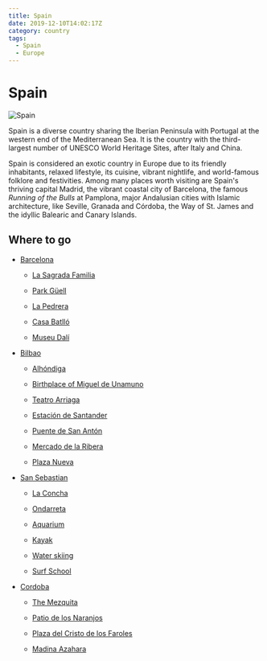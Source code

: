 ```yaml
---
title: Spain
date: 2019-12-10T14:02:17Z
category: country
tags:
  - Spain
  - Europe
---
```


# Spain
<WishWidget	country="ES" picture="https://www.abc.es/media/espana/2017/09/26/TURISTAS-VALECIA-katH--620x349@abc.jpg" label="true"></WishWidget>

![Spain](https://www.abc.es/media/espana/2017/09/26/TURISTAS-VALECIA-katH--620x349@abc.jpg)

Spain is a diverse country sharing the Iberian Peninsula with Portugal at the western end of the Mediterranean Sea. It is the country with the third-largest number of UNESCO World Heritage Sites, after Italy and China.

Spain is considered an exotic country in Europe due to its friendly inhabitants, relaxed lifestyle, its cuisine, vibrant nightlife, and world-famous folklore and festivities. Among many places worth visiting are Spain's thriving capital Madrid, the vibrant coastal city of Barcelona, the famous _Running of the Bulls_ at Pamplona, major Andalusian cities with Islamic architecture, like Seville, Granada and Córdoba, the Way of St. James and the idyllic Balearic and Canary Islands.

## Where to go

- [Barcelona](/spain/barcelona) <WishWidget	country="ES"	city="Barcelona"	picture="https://wikitravel.org/upload/shared//thumb/a/a7/Gracia_Barcelona.jpg/300px-Gracia_Barcelona.jpg"></WishWidget>

	- [La Sagrada Familia](/spain/barcelona/#la-sagrada-familia) <WishWidget	country="ES"	city="Barcelona"	activity="La Sagrada Familia" picture="https://wikitravel.org/upload/shared//thumb/5/56/Sagrada_Familia.jpg/200px-Sagrada_Familia.jpg"></WishWidget>

	- [Park Güell](/spain/barcelona/#other-gaudi-architecture-and-modernist-barcelona) <WishWidget country="ES"	city="Barcelona" activity="Parc Güell" picture="https://upload.wikimedia.org/wikipedia/commons/thumb/c/cb/Park_G%C3%BCell_02.jpg/300px-Park_G%C3%BCell_02.jpg"></WishWidget>

	- [La Pedrera](/spain/barcelona/#other-gaudi-architecture-and-modernist-barcelona) <WishWidget	country="ES" city="Barcelona" activity="La Pedrera"></WishWidget>

	- [Casa Batlló](/spain/barcelona/#other-gaudi-architecture-and-modernist-barcelona) <WishWidget	country="ES" city="Barcelona" activity="Casa Batllo"></WishWidget>

	- [Museu Dalí](/spain/barcelona/#museu-dali)
	<WishWidget	country="ES" city="Barcelona"	activity="Museu Dalí"></WishWidget>

- [Bilbao](/spain/bilbao) <WishWidget country="ES" city="Bilbao" picture="https://wikitravel.org/upload/shared//thumb/7/7c/Arriaga.jpg/200px-Arriaga.jpg"></WishWidget>

	- [Alhóndiga](/spain/bilbao/#alhondiga) <WishWidget country="ES" city="Bilbao" activity="Alhondiga"></WishWidget>

	- [Birthplace of Miguel de Unamuno](/spain/bilbao/#birthplace-of-miguel-de-unamuno) <WishWidget country="ES" city="Bilbao" activity="Alhondiga"></WishWidget>

	- [Teatro Arriaga](/spain/bilbao/#teatro-arriaga) <WishWidget country="ES" city="Bilbao" activity="Teatro Arriaga"></WishWidget>

	- [Estación de Santander ](/spain/bilbao/#estacion-de-santander) <WishWidget country="ES" city="Bilbao" activity="Estación de Santander"></WishWidget>

	- [Puente de San Antón](/spain/bilbao/#puente-de-san-anton) <WishWidget country="ES" city="Bilbao" activity="Puente de San Anton"></WishWidget>

	- [Mercado de la Ribera](/spain/bilbao/#mercado-de-la-ribera) <WishWidget country="ES" city="Bilbao" activity="Mercado de la Ribera"></WishWidget>

	- [Plaza Nueva](/spain/bilbao/#plaza-nueva) <WishWidget country="ES" city="Bilbao" activity="Plaza Nueva"></WishWidget>

- [San Sebastian](/spain/san-sebastian) <WishWidget	country="ES" city="San Sebastian"	picture="https://wikitravel.org/upload/en/thumb/a/a9/San_Sebastian.JPG/320px-San_Sebastian.JPG"></WishWidget>

	- [La Concha](/spain/san-sebastian/#the-beach)	<WishWidget	country="ES" city="San Sebastian"	activity="La Concha" picture="https://wikitravel.org/upload/en/thumb/1/19/SanSebastian_PaseoDeLaConcha.jpg/320px-SanSebastian_PaseoDeLaConcha.jpg"></WishWidget>

	- [Ondarreta](/spain/san-sebastian/#the-beach) <WishWidget	country="ES" city="San Sebastian"	activity="Ondarreta"></WishWidget>

	- [Aquarium](/spain/san-sebastian/#other-attraction) <WishWidget	country="ES" city="San Sebastian"	activity="Aquarium"></WishWidget>

	- [Kayak](/spain/san-sebastian/#other-attractions) <WishWidget	country="ES" city="San Sebastian"	activity="Kayak"></WishWidget>

	- [Water skiing](/spain/san-sebastian/#other-attractions) <WishWidget	country="ES" city="San Sebastian"	activity="Water skiing"></WishWidget>

	- [Surf School](/spain/san-sebastian/#other-attractions)<WishWidget	country="ES" city="San Sebastian"	activity="Puka Surf Eskola"></WishWidget>

- [Cordoba](/spain/cordoba) <WishWidget country="ES" city="Cordoba"></WishWidget>

	- [The Mezquita](/spain/cordoba/#the-mezquita) <WishWidget country="ES" city="Cordoba" activity="The Mezquita"></WishWidget>

	- [Patio de los Naranjos](/spain/cordoba/#the-mezquita) <WishWidget country="ES" city="Cordoba" activity="Patio de los Naranjos"></WishWidget>

	- [Plaza del Cristo de los Faroles](/spain/cordoba/outside-the-old-city) <WishWidget country="ES" city="Cordoba" activity="Cristo de los faroles"></WishWidget>

	- [Madina Azahara](/spain/cordoba/outside-the-old-city) <WishWidget country="ES" city="Cordoba" activity="Medina Azahara"></WishWidget>

